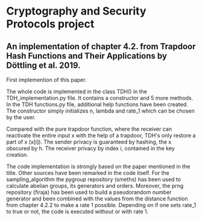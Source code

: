# Cryptography and Security Protocols project
## An implementation of chapter 4.2. from Trapdoor Hash Functions and Their Applications by Döttling et al. 2019.

First implemention of this paper. 

The whole code is implemented in the class TDH() in the TDH_implementation.py file. It contains a constructor and 5 more methods. In the TDH functions.py file, additional help functions have been created. The constructor simply initializes n, lambda and rate_1 which can be chosen by the user.

Compared with the pure trapdoor function, where the receiver can reactivate the entire input x with the help of a trapdoor, TDH's only restore a part of x (x[i]). The sender privacy is guaranteed by hashing, the x obscured by h. The receiver privacy by index i, contained in the key creation.

The code implementation is strongly based on the paper mentioned in the title. Other sources have been remarked in the code itself. For the sampling_algorithm the pygroup repository (smeths) has been used to calculate abelian groups, its generators and orders. Moreover, the prng repository (firaja) has been used to build a pseudorandom number generator and been combined with the values from the distance function from chapter 4.2.2 to make a rate 1 possible. Depending on if one sets rate_1 to true or not, the code is executed without or with rate 1.


